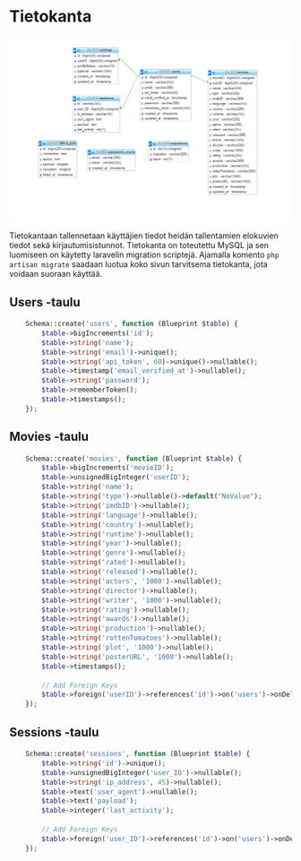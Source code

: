 # Tietokanta

![](../images/database.PNG)

Tietokantaan tallennetaan käyttäjien tiedot heidän tallentamien elokuvien tiedot sekä kirjautumisistunnot. Tietokanta on toteutettu MySQL ja 
sen luomiseen on käytetty laravelin migration scriptejä. Ajamalla komento `php artisan migrate` saadaan luotua koko sivun tarvitsema tietokanta, jota voidaan
suoraan käyttää.

## Users -taulu

```php
    Schema::create('users', function (Blueprint $table) {
        $table->bigIncrements('id');
        $table->string('name');
        $table->string('email')->unique();
        $table->string('api_token', 60)->unique()->nullable();
        $table->timestamp('email_verified_at')->nullable();
        $table->string('password');
        $table->rememberToken();
        $table->timestamps();
    });
```

## Movies -taulu

```php
    Schema::create('movies', function (Blueprint $table) {
        $table->bigIncrements('movieID');
        $table->unsignedBigInteger('userID');
        $table->string('name');
        $table->string('type')->nullable()->default("NoValue");
        $table->string('imdbID')->nullable();
        $table->string('language')->nullable();
        $table->string('country')->nullable();
        $table->string('runtime')->nullable();
        $table->string('year')->nullable();
        $table->string('genre')->nullable();
        $table->string('rated')->nullable();
        $table->string('released')->nullable();
        $table->string('actors', '1000')->nullable();
        $table->string('director')->nullable();
        $table->string('writer', '1000')->nullable();
        $table->string('rating')->nullable();
        $table->string('awards')->nullable();
        $table->string('production')->nullable();
        $table->string('rottenTomatoes')->nullable();
        $table->string('plot', '1000')->nullable();
        $table->string('posterURL', '1000')->nullable();
        $table->timestamps();
        
        // Add Foreign Keys
        $table->foreign('userID')->references('id')->on('users')->onDelete('cascade')->onUpdate('cascade');
    });
```

## Sessions -taulu

```php
    Schema::create('sessions', function (Blueprint $table) {
        $table->string('id')->unique();
        $table->unsignedBigInteger('user_ID')->nullable();
        $table->string('ip_address', 45)->nullable();
        $table->text('user_agent')->nullable();
        $table->text('payload');
        $table->integer('last_activity');

        // Add Foreign Keys
        $table->foreign('user_ID')->references('id')->on('users')->onDelete('cascade')->onUpdate('cascade');
    });
```